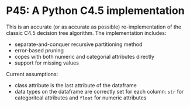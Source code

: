 # P45: A Python C4.5 implementation

This is an accurate (or as accurate as possible) re-implementation of the classic C4.5 decision tree algorithm. The implementation includes:
- separate-and-conquer recursive partitioning method
- error-based pruning
- copes with both numeric and categorial attributes directly
- support for missing values

Current assumptions:
- class attribute is the last attribute of the dataframe
- data types on the dataframe are correctly set for each column: `str` for categoritcal attributes and `float` for numeric attributes
